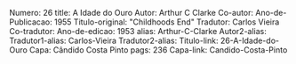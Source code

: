 Numero: 26
title: A Idade do Ouro
Autor: Arthur C Clarke
Co-autor: 
Ano-de-Publicacao: 1955
Titulo-original: "Childhoods End"
Tradutor: Carlos Vieira
Co-tradutor: 
Ano-de-edicao: 1953
alias: Arthur-C-Clarke
Autor2-alias: 
Tradutor1-alias: Carlos-Vieira
Tradutor2-alias: 
Titulo-link: 26-A-Idade-do-Ouro
Capa: Cândido Costa Pinto
pags: 236
Capa-link: Candido-Costa-Pinto